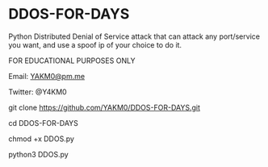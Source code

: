# DDOS-FOR-DAYS

Python Distributed Denial of Service attack that can attack any port/service you want, and use a spoof ip of your choice to do it.


FOR EDUCATIONAL PURPOSES ONLY

Email: YAKM0@pm.me

Twitter: @Y4KM0

git clone https://github.com/YAKM0/DDOS-FOR-DAYS.git

cd DDOS-FOR-DAYS

chmod +x DDOS.py

python3 DDOS.py



